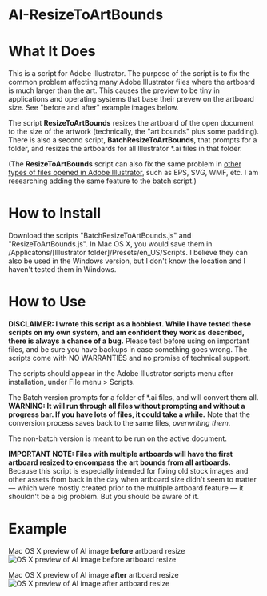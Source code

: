 # AI-ResizeToArtBounds

What It Does
===

This is a script for Adobe Illustrator. The purpose of the script is to fix the common problem affecting many Adobe Illustrator files where the artboard is much larger than the art. This causes the preview to be tiny in applications and operating systems that base their prevew on the artboard size. See "before and after" example images below. 

The script **ResizeToArtBounds** resizes the artboard of the open document to the size of the artwork (technically, the "art bounds" plus some padding). There is also a second script, **BatchResizeToArtBounds**, that prompts for a folder, and resizes the artboards for all Illustrator *.ai files in that folder.

(The **ResizeToArtBounds** script can also fix the same problem in [other types of files opened in Adobe Illustrator](https://helpx.adobe.com/illustrator/kb/supported-file-formats-illustrator.html), such as EPS, SVG, WMF, etc. I am researching adding the same feature to the batch script.)

How to Install
===

Download the scripts "BatchResizeToArtBounds.js" and "ResizeToArtBounds.js". In Mac OS X, you would save them in /Applicatons/[Illustrator folder]/Presets/en_US/Scripts. I believe they can also be used in the Windows version, but I don't know the location and I haven't tested them in Windows.

How to Use
===

**DISCLAIMER: I wrote this script as a hobbiest. While I have tested these scripts on my own system, and am confident they work as described, there is always a chance of a bug.** Please test before using on important files, and be sure you have backups in case something goes wrong. The scripts come with NO WARRANTIES and no promise of technical support.

The scripts should appear in the Adobe Illustrator scripts menu after installation, under File menu > Scripts. 

The Batch version prompts for a folder of \*.ai files, and will convert them all. **WARNING: It will run through all files without prompting and without a progress bar. If you have lots of files, it could take a while.** Note that the conversion process saves back to the same files, _overwriting them_.

The non-batch version is meant to be run on the active document.

**IMPORTANT NOTE: Files with multiple artboards will have the first artboard resized to encompass the art bounds from all artboards.** Because this script is especially intended for fixing old stock images and other assets from back in the day when artboard size didn't seem to matter — which were mostly created prior to the multiple artboard feature — it shouldn't be a big problem. But you should be aware of it.

Example
===

Mac OS X preview of AI image **before** artboard resize
![OS X preview of AI image before artboard resize](http://cl.ly/image/153x1w3H3c19/Screen%20Shot%202015-08-01%20at%208.34.40%20PM.png)

Mac OS X preview of AI image **after** artboard resize
![OS X preview of AI image after artboard resize](http://cl.ly/image/2W460L462L0K/Screen%20Shot%202015-08-01%20at%208.38.24%20PM.png)

